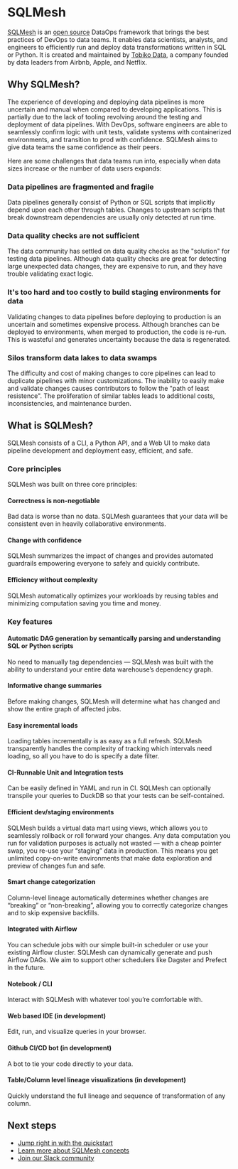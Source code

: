 # SQLMesh

[SQLMesh](https://sqlmesh.com) is an [open source](https://github.com/TobikoData/sqlmesh) DataOps framework that brings the best practices of DevOps to data teams. It enables data scientists, analysts, and engineers to efficiently run and deploy data transformations written in SQL or Python. It is created and maintained by [Tobiko Data](https://tobikodata.com/), a company founded by data leaders from Airbnb, Apple, and Netflix.

## Why SQLMesh?

The experience of developing and deploying data pipelines is more uncertain and manual when compared to developing applications. This is partially due to the lack of tooling revolving around the testing and deployment of data pipelines. With DevOps, software engineers are able to seamlessly confirm logic with unit tests, validate systems with containerized environments, and transition to prod with confidence. SQLMesh aims to give data teams the same confidence as their peers.

Here are some challenges that data teams run into, especially when data sizes increase or the number of data users expands:

### Data pipelines are fragmented and fragile
Data pipelines generally consist of Python or SQL scripts that implicitly depend upon each other through tables. Changes to upstream scripts that break downstream dependencies are usually only detected at run time.

### Data quality checks are not sufficient
The data community has settled on data quality checks as the "solution" for testing data pipelines. Although data quality checks are great for detecting large unexpected data changes, they are expensive to run, and they have trouble validating exact logic.

### It's too hard and too costly to build staging environments for data
Validating changes to data pipelines before deploying to production is an uncertain and sometimes expensive process. Although branches can be deployed to environments, when merged to production, the code is re-run. This is wasteful and generates uncertainty because the data is regenerated.

### Silos transform data lakes to data swamps
The difficulty and cost of making changes to core pipelines can lead to duplicate pipelines with minor customizations. The inability to easily make and validate changes causes contributors to follow the "path of least resistence". The proliferation of similar tables leads to additional costs, inconsistencies, and maintenance burden.

## What is SQLMesh?
SQLMesh consists of a CLI, a Python API, and a Web UI to make data pipeline development and deployment easy, efficient, and safe.

### Core principles
SQLMesh was built on three core principles:

#### Correctness is non-negotiable
Bad data is worse than no data. SQLMesh guarantees that your data will be consistent even in heavily collaborative environments.

#### Change with confidence
SQLMesh summarizes the impact of changes and provides automated guardrails empowering everyone to safely and quickly contribute.

#### Efficiency without complexity
SQLMesh automatically optimizes your workloads by reusing tables and minimizing computation saving you time and money.

### Key features
#### Automatic DAG generation by semantically parsing and understanding SQL or Python scripts
No need to manually tag dependencies &mdash; SQLMesh was built with the ability to understand your entire data warehouse’s dependency graph.

#### Informative change summaries
Before making changes, SQLMesh will determine what has changed and show the entire graph of affected jobs.

#### Easy incremental loads
Loading tables incrementally is as easy as a full refresh. SQLMesh transparently handles the complexity of tracking which intervals need loading, so all you have to do is specify a date filter.

#### CI-Runnable Unit and Integration tests
Can be easily defined in YAML and run in CI. SQLMesh can optionally transpile your queries to DuckDB so that your tests can be self-contained.

#### Efficient dev/staging environments
SQLMesh builds a virtual data mart using views, which allows you to seamlessly rollback or roll forward your changes. Any data computation you run for validation purposes is actually not wasted &mdash; with a cheap pointer swap, you re-use your “staging” data in production. This means you get unlimited copy-on-write environments that make data exploration and preview of changes fun and safe.

#### Smart change categorization
Column-level lineage automatically determines whether changes are “breaking” or “non-breaking”, allowing you to correctly categorize changes and to skip expensive backfills.

#### Integrated with Airflow
You can schedule jobs with our simple built-in scheduler or use your existing Airflow cluster. SQLMesh can dynamically generate and push Airflow DAGs. We aim to support other schedulers like Dagster and Prefect in the future.

#### Notebook / CLI
Interact with SQLMesh with whatever tool you’re comfortable with.

#### Web based IDE (in development)
Edit, run, and visualize queries in your browser.

#### Github CI/CD bot (in development)
A bot to tie your code directly to your data.

#### Table/Column level lineage visualizations (in development)
Quickly understand the full lineage and sequence of transformation of any column.

## Next steps
* [Jump right in with the quickstart](quick_start.md)
* [Learn more about SQLMesh concepts](concepts/overview.md)
* [Join our Slack community](https://join.slack.com/t/tobiko-data/shared_invite/zt-1je7o3xhd-C7~GuZTj0a8xz_uQbTJjHg)
